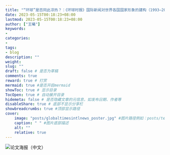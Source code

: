 ```yaml
---
title: "“环球”是否同此凉热？：《环球时报》国际新闻对世界各国国家形象的建构（1993—2022年）"
date: 2023-05-15T00:18:23+08:00
lastmod: 2023-05-15T00:18:23+08:00
author: ["王曦"]
keywords: 
- 
categories: 
- 
tags: 
- blog
description: ""
weight:
slug: ""
draft: false # 是否为草稿
comments: true
reward: true # 打赏
mermaid: true #是否开启mermaid
showToc: true # 显示目录
TocOpen: true # 自动展开目录
hidemeta: false # 是否隐藏文章的元信息，如发布日期、作者等
disableShare: true # 底部不显示分享栏
showbreadcrumbs: true #顶部显示路径
cover:
    image: "posts/globaltimesintlnews_poster.jpg" #图片路径例如：posts/tech/123/123.png
    caption: " " #图片底部描述
    alt: ""
    relative: true
---
```

![论文海报（中文）](https://i.postimg.cc/mkHYC5WH/1993-2022.jpg)
